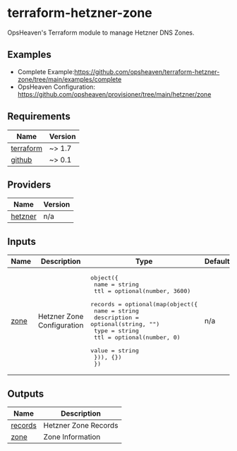 # terraform-hetzner-zone
OpsHeaven's Terraform module to manage Hetzner DNS Zones.

## Examples

* Complete Example:https://github.com/opsheaven/terraform-hetzner-zone/tree/main/examples/complete
* OpsHeaven Configuration: https://github.com/opsheaven/provisioner/tree/main/hetzner/zone

<!-- BEGIN_TF_DOCS -->
## Requirements

| Name | Version |
|------|---------|
| <a name="requirement_terraform"></a> [terraform](#requirement\_terraform) | ~> 1.7 |
| <a name="requirement_github"></a> [github](#requirement\_github) | ~> 0.1 |

## Providers

| Name | Version |
|------|---------|
| <a name="provider_hetzner"></a> [hetzner](#provider\_hetzner) | n/a |

## Inputs

| Name | Description | Type | Default | Required |
|------|-------------|------|---------|:--------:|
| <a name="input_zone"></a> [zone](#input\_zone) | Hetzner Zone Configuration | <pre>object({<br>    name = string<br>    ttl  = optional(number, 3600)<br>    records = optional(map(object({<br>      name        = string<br>      description = optional(string, "")<br>      type        = string<br>      ttl         = optional(number, 0)<br>      value       = string<br>    })), {})<br>  })</pre> | n/a | yes |

## Outputs

| Name | Description |
|------|-------------|
| <a name="output_records"></a> [records](#output\_records) | Hetzner Zone Records |
| <a name="output_zone"></a> [zone](#output\_zone) | Zone Information |
<!-- END_TF_DOCS -->
